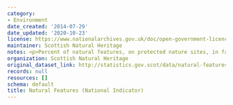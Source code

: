 ```yaml
---
category:
- Environment
date_created: '2014-07-29'
date_updated: '2020-10-23'
license: https://www.nationalarchives.gov.uk/doc/open-government-licence/version/3/
maintainer: Scottish Natural Heritage
notes: <p>Percent of natural features, on protected nature sites, in favourable condition</p>
organization: Scottish Natural Heritage
original_dataset_link: http://statistics.gov.scot/data/natural-features
records: null
resources: []
schema: default
title: Natural Features (National Indicator)
---
```

